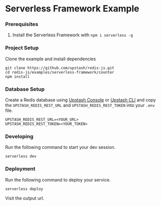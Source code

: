 # Serverless Framework Example

### Prerequisites

1. Install the Serverless Framework with `npm i serverless -g`

### Project Setup

Clone the example and install dependencies

```shell
git clone https://github.com/upstash/redis-js.git
cd redis-js/examples/serverless-framework/counter
npm install
```

### Database Setup

Create a Redis database using [Upstash Console](https://console.upstash.com) or [Upstash CLI](https://github.com/upstash/cli) and copy the `UPSTASH_REDIS_REST_URL` and `UPSTASH_REDIS_REST_TOKEN` into your `.env` file.

```shell
UPSTASH_REDIS_REST_URL=<YOUR_URL>
UPSTASH_REDIS_REST_TOKEN=<YOUR_TOKEN>
```

### Developing
Run the following command to start your dev session.
```shell
serverless dev
```

### Deployment
Run the following command to deploy your service.
```shell
serverless deploy
```

Visit the output url.
